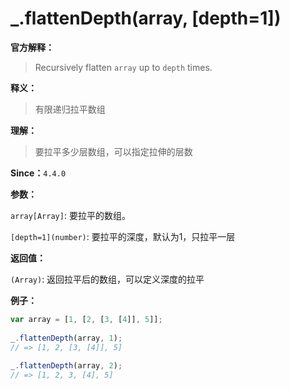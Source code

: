 # _.flattenDepth(array, [depth=1])

**官方解释：**

> Recursively flatten `array` up to `depth` times.

**释义：**

> 有限递归拉平数组

**理解：**

> 要拉平多少层数组，可以指定拉伸的层数

**Since：**`4.4.0`

**参数：**

`array[Array]`: 要拉平的数组。

`[depth=1](number)`: 要拉平的深度，默认为1，只拉平一层

**返回值：**

`(Array)`: 返回拉平后的数组，可以定义深度的拉平

**例子：**

```javascript
var array = [1, [2, [3, [4]], 5]];
 
_.flattenDepth(array, 1);
// => [1, 2, [3, [4]], 5]
 
_.flattenDepth(array, 2);
// => [1, 2, 3, [4], 5]
```

